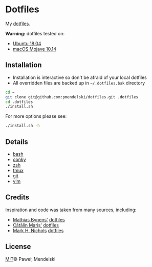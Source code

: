 # Dotfiles

My [dotfiles](https://dotfiles.github.io/).

**Warning:** dotfiles tested on:
- [Ubuntu 18.04](http://www.ubuntu.com/)
- [macOS Mojave 10.14](https://www.apple.com/lae/macos/mojave/)

## Installation

* Installation is interactive so don't be afraid of your local dotfiles
* All overridden files are backed up in `~/.dotfiles.bak` directory

```sh
cd ~
git clone git@github.com:pmendelski/dotfiles.git .dotfiles
cd .dotfiles
./install.sh
```

For more options please see:
```sh
./install.sh -h
```

## Details

- [bash](./bash)
- [conky](./conky)
- [zsh](./zsh)
- [tmux](./tmux)
- [git](./git)
- [vim](./vim)

## Credits

Inspiration and code was taken from many sources, including:

* [Mathias Bynens'](https://github.com/mathiasbynens)
  [dotfiles](https://github.com/mathiasbynens/dotfiles)
* [Cătălin Mariș'](https://github.com/alrra)
  [dotfiles](https://github.com/alrra/dotfiles)
* [Mark H. Nichols](https://github.com/zanshin)
  [dotfiles](http://zanshin.net/2013/02/02/zsh-configuration-from-the-ground-up/)

## License

[MIT](LICENSE)© Paweł‚ Mendelski
